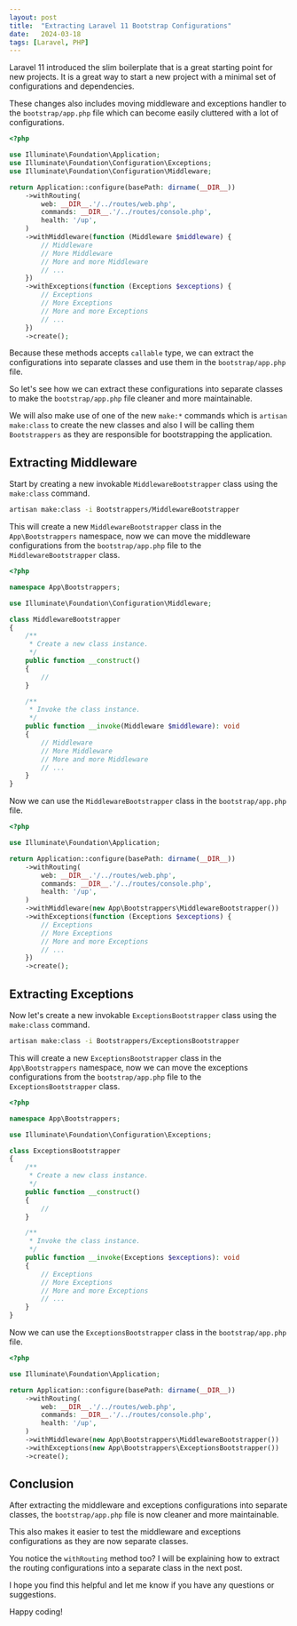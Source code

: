 ```yaml
---
layout: post
title:  "Extracting Laravel 11 Bootstrap Configurations"
date:   2024-03-18
tags: [Laravel, PHP]
---
```


Laravel 11 introduced the slim boilerplate that is a great starting point for new projects. It is a great way to start a new project with a minimal set of configurations and dependencies.

These changes also includes moving middleware and exceptions handler to the `bootstrap/app.php` file which can become easily cluttered with a lot of configurations.

```php
<?php

use Illuminate\Foundation\Application;
use Illuminate\Foundation\Configuration\Exceptions;
use Illuminate\Foundation\Configuration\Middleware;

return Application::configure(basePath: dirname(__DIR__))
    ->withRouting(
        web: __DIR__.'/../routes/web.php',
        commands: __DIR__.'/../routes/console.php',
        health: '/up',
    )
    ->withMiddleware(function (Middleware $middleware) {
        // Middleware
        // More Middleware
        // More and more Middleware
        // ...
    })
    ->withExceptions(function (Exceptions $exceptions) {
        // Exceptions
        // More Exceptions
        // More and more Exceptions
        // ...
    })
    ->create();
```

Because these methods accepts `callable` type, we can extract the configurations into separate classes and use them in the `bootstrap/app.php` file.

So let's see how we can extract these configurations into separate classes to make the `bootstrap/app.php` file cleaner and more maintainable.

We will also make use of one of the new `make:*` commands which is `artisan make:class` to create the new classes and also I will be calling them `Bootstrappers` as they are responsible for bootstrapping the application.

## Extracting Middleware

Start by creating a new invokable `MiddlewareBootstrapper` class using the `make:class` command.

```bash
artisan make:class -i Bootstrappers/MiddlewareBootstrapper
```

This will create a new `MiddlewareBootstrapper` class in the `App\Bootstrappers` namespace, now we can move the middleware configurations from the `bootstrap/app.php` file to the `MiddlewareBootstrapper` class.

```php
<?php

namespace App\Bootstrappers;

use Illuminate\Foundation\Configuration\Middleware;

class MiddlewareBootstrapper
{
    /**
     * Create a new class instance.
     */
    public function __construct()
    {
        //
    }

    /**
     * Invoke the class instance.
     */
    public function __invoke(Middleware $middleware): void
    {
        // Middleware
        // More Middleware
        // More and more Middleware
        // ...
    }
}
```

Now we can use the `MiddlewareBootstrapper` class in the `bootstrap/app.php` file.

```php
<?php

use Illuminate\Foundation\Application;

return Application::configure(basePath: dirname(__DIR__))
    ->withRouting(
        web: __DIR__.'/../routes/web.php',
        commands: __DIR__.'/../routes/console.php',
        health: '/up',
    )
    ->withMiddleware(new App\Bootstrappers\MiddlewareBootstrapper())
    ->withExceptions(function (Exceptions $exceptions) {
        // Exceptions
        // More Exceptions
        // More and more Exceptions
        // ...
    })
    ->create();
```

## Extracting Exceptions

Now let's create a new invokable `ExceptionsBootstrapper` class using the `make:class` command.

```bash
artisan make:class -i Bootstrappers/ExceptionsBootstrapper
```

This will create a new `ExceptionsBootstrapper` class in the `App\Bootstrappers` namespace, now we can move the exceptions configurations from the `bootstrap/app.php` file to the `ExceptionsBootstrapper` class.

```php
<?php

namespace App\Bootstrappers;

use Illuminate\Foundation\Configuration\Exceptions;

class ExceptionsBootstrapper
{
    /**
     * Create a new class instance.
     */
    public function __construct()
    {
        //
    }

    /**
     * Invoke the class instance.
     */
    public function __invoke(Exceptions $exceptions): void
    {
        // Exceptions
        // More Exceptions
        // More and more Exceptions
        // ...
    }
}
```

Now we can use the `ExceptionsBootstrapper` class in the `bootstrap/app.php` file.

```php
<?php

use Illuminate\Foundation\Application;

return Application::configure(basePath: dirname(__DIR__))
    ->withRouting(
        web: __DIR__.'/../routes/web.php',
        commands: __DIR__.'/../routes/console.php',
        health: '/up',
    )
    ->withMiddleware(new App\Bootstrappers\MiddlewareBootstrapper())
    ->withExceptions(new App\Bootstrappers\ExceptionsBootstrapper())
    ->create();
```

## Conclusion

After extracting the middleware and exceptions configurations into separate classes, the `bootstrap/app.php` file is now cleaner and more maintainable.

This also makes it easier to test the middleware and exceptions configurations as they are now separate classes.

You notice the `withRouting` method too? I will be explaining how to extract the routing configurations into a separate class in the next post.

I hope you find this helpful and let me know if you have any questions or suggestions.

Happy coding!
